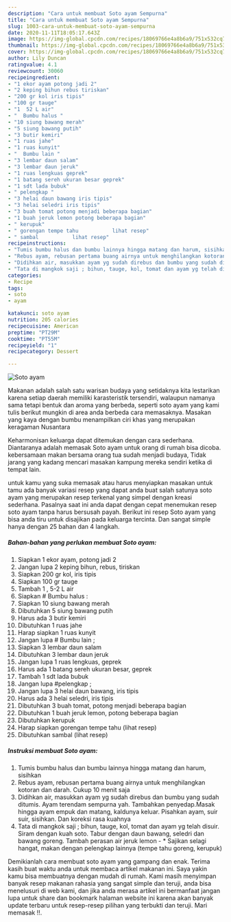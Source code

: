```yaml
---
description: "Cara untuk membuat Soto ayam Sempurna"
title: "Cara untuk membuat Soto ayam Sempurna"
slug: 1003-cara-untuk-membuat-soto-ayam-sempurna
date: 2020-11-11T18:05:17.643Z
image: https://img-global.cpcdn.com/recipes/18069766e4a8b6a9/751x532cq70/soto-ayam-foto-resep-utama.jpg
thumbnail: https://img-global.cpcdn.com/recipes/18069766e4a8b6a9/751x532cq70/soto-ayam-foto-resep-utama.jpg
cover: https://img-global.cpcdn.com/recipes/18069766e4a8b6a9/751x532cq70/soto-ayam-foto-resep-utama.jpg
author: Lily Duncan
ratingvalue: 4.1
reviewcount: 30060
recipeingredient:
- "1 ekor ayam potong jadi 2"
- "2 keping bihun rebus tiriskan"
- "200 gr kol iris tipis"
- "100 gr tauge"
- "1  52 L air"
- "  Bumbu halus "
- "10 siung bawang merah"
- "5 siung bawang putih"
- "3 butir kemiri"
- "1 ruas jahe"
- "1 ruas kunyit"
- "  Bumbu lain "
- "3 lembar daun salam"
- "3 lembar daun jeruk"
- "1 ruas lengkuas geprek"
- "1 batang sereh ukuran besar geprek"
- "1 sdt lada bubuk"
- " pelengkap "
- "3 helai daun bawang iris tipis"
- "3 helai seledri iris tipis"
- "3 buah tomat potong menjadi beberapa bagian"
- "1 buah jeruk lemon potong beberapa bagian"
- " kerupuk"
- " gorengan tempe tahu           lihat resep"
- " sambal           lihat resep"
recipeinstructions:
- "Tumis bumbu halus dan bumbu lainnya hingga matang dan harum, sisihkan"
- "Rebus ayam, rebusan pertama buang airnya untuk menghilangkan kotoran dan darah. Cukup 10 menit saja"
- "Didihkan air, masukkan ayam yg sudah direbus dan bumbu yang sudah ditumis. Ayam terendam sempurna yah. Tambahkan penyedap.Masak hingga ayam empuk dan matang, kaldunya keluar. Pisahkan ayam, suir suir, sisihkan. Dan koreksi rasa kuahnya"
- "Tata di mangkok saji ; bihun, tauge, kol, tomat dan ayam yg telah disuir. Siram dengan kuah soto. Tabur dengan daun bawang, seledri dan bawang goreng. Tambah perasan air jeruk lemon * Sajikan selagi hangat, makan dengan pelengkap lainnya (tempe tahu goreng, kerupuk)"
categories:
- Recipe
tags:
- soto
- ayam

katakunci: soto ayam 
nutrition: 205 calories
recipecuisine: American
preptime: "PT29M"
cooktime: "PT55M"
recipeyield: "1"
recipecategory: Dessert

---
```



![Soto ayam](https://img-global.cpcdn.com/recipes/18069766e4a8b6a9/751x532cq70/soto-ayam-foto-resep-utama.jpg)

Makanan adalah salah satu warisan budaya yang setidaknya kita lestarikan karena setiap daerah memiliki karasteristik tersendiri, walaupun namanya sama tetapi bentuk dan aroma yang berbeda, seperti soto ayam yang kami tulis berikut mungkin di area anda berbeda cara memasaknya. Masakan yang kaya dengan bumbu menampilkan ciri khas yang merupakan keragaman Nusantara

Keharmonisan keluarga dapat ditemukan dengan cara sederhana. Diantaranya adalah memasak Soto ayam untuk orang di rumah bisa dicoba. kebersamaan makan bersama orang tua sudah menjadi budaya, Tidak jarang yang kadang mencari masakan kampung mereka sendiri ketika di tempat lain.



untuk kamu yang suka memasak atau harus menyiapkan masakan untuk tamu ada banyak variasi resep yang dapat anda buat salah satunya soto ayam yang merupakan resep terkenal yang simpel dengan kreasi sederhana. Pasalnya saat ini anda dapat dengan cepat menemukan resep soto ayam tanpa harus bersusah payah.
Berikut ini resep Soto ayam yang bisa anda tiru untuk disajikan pada keluarga tercinta. Dan sangat simple hanya dengan 25 bahan dan 4 langkah.


<!--inarticleads1-->

##### Bahan-bahan yang perlukan membuat Soto ayam:

1. Siapkan 1 ekor ayam, potong jadi 2
1. Jangan lupa 2 keping bihun, rebus, tiriskan
1. Siapkan 200 gr kol, iris tipis
1. Siapkan 100 gr tauge
1. Tambah 1 , 5-2 L air
1. Siapkan  # Bumbu halus :
1. Siapkan 10 siung bawang merah
1. Dibutuhkan 5 siung bawang putih
1. Harus ada 3 butir kemiri
1. Dibutuhkan 1 ruas jahe
1. Harap siapkan 1 ruas kunyit
1. Jangan lupa  # Bumbu lain ;
1. Siapkan 3 lembar daun salam
1. Dibutuhkan 3 lembar daun jeruk
1. Jangan lupa 1 ruas lengkuas, geprek
1. Harus ada 1 batang sereh ukuran besar, geprek
1. Tambah 1 sdt lada bubuk
1. Jangan lupa  #pelengkap ;
1. Jangan lupa 3 helai daun bawang, iris tipis
1. Harus ada 3 helai seledri, iris tipis
1. Dibutuhkan 3 buah tomat, potong menjadi beberapa bagian
1. Dibutuhkan 1 buah jeruk lemon, potong beberapa bagian
1. Dibutuhkan  kerupuk
1. Harap siapkan  gorengan tempe tahu           (lihat resep)
1. Dibutuhkan  sambal           (lihat resep)




<!--inarticleads2-->

##### Instruksi membuat  Soto ayam:

1. Tumis bumbu halus dan bumbu lainnya hingga matang dan harum, sisihkan
1. Rebus ayam, rebusan pertama buang airnya untuk menghilangkan kotoran dan darah. Cukup 10 menit saja
1. Didihkan air, masukkan ayam yg sudah direbus dan bumbu yang sudah ditumis. Ayam terendam sempurna yah. Tambahkan penyedap.Masak hingga ayam empuk dan matang, kaldunya keluar. Pisahkan ayam, suir suir, sisihkan. Dan koreksi rasa kuahnya
1. Tata di mangkok saji ; bihun, tauge, kol, tomat dan ayam yg telah disuir. Siram dengan kuah soto. Tabur dengan daun bawang, seledri dan bawang goreng. Tambah perasan air jeruk lemon - * Sajikan selagi hangat, makan dengan pelengkap lainnya (tempe tahu goreng, kerupuk)




Demikianlah cara membuat soto ayam yang gampang dan enak. Terima kasih buat waktu anda untuk membaca artikel makanan ini. Saya yakin kamu bisa membuatnya dengan mudah di rumah. Kami masih menyimpan banyak resep makanan rahasia yang sangat simple dan teruji, anda bisa menelusuri di web kami, dan jika anda merasa artikel ini bermanfaat jangan lupa untuk share dan bookmark halaman website ini karena akan banyak update terbaru untuk resep-resep pilihan yang terbukti dan teruji. Mari memasak !!. 
